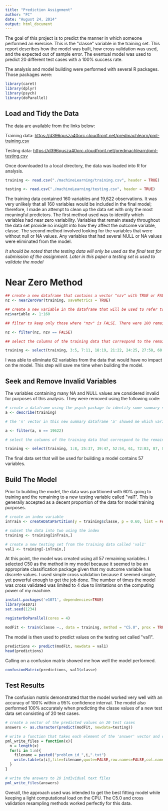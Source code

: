 ```yaml
---
title: "Prediction Assignment"
author: "FC"
date: "August 24, 2014"
output: html_document
---
```


The goal of this project is to predict the manner in which someone performed an exercise. This is the "classe" variable in the training set. This report describes how the model was built, how cross validation was used, and the expected out of sample error. The eventual model was used to predict 20 different test cases with a 100% success rate. 

The analysis and model building were performed with several R packages. Those packages were:


```r
library(caret)
library(dplyr)
library(psych)
library(doParallel)
```

## Load and Tidy the Data

The data are available from the links below:

Training data: https://d396qusza40orc.cloudfront.net/predmachlearn/pml-training.csv

Testing data: https://d396qusza40orc.cloudfront.net/predmachlearn/pml-testing.csv

Once downloaded to a local directory, the data was loaded into R for analysis.


```r
training <- read.csv("./machineLearning/training.csv", header = TRUE)

testing <- read.csv("./machineLearning/testing.csv", header = TRUE)
```

The training data contained 160 variables and 19,622 observations. It was very unlikely that all 160 variables would be included in the final model; therefore, I made an attempt to clean up the data set with only the most meaningful predictors. The first method used was to identify which variables had near zero variability. Variables that remain steady throughout the data set provide no insight into how they affect the outcome variable, classe. The second method involved looking for the variables that were without null or NA values. Any variables that had several NULL or NA values were eliminated from the model.

_It should be noted that the testing data will only be used as the final test for submission of the assignment. Later in this paper a testing set is used to validate the model_

# Near Zero Method

```r
## create a new dataframe that contains a vector "nzv" with TRUE or FALSE values.
nz <- nearZeroVar(training, saveMetrics = TRUE)

## create a new variable in the dataframe that will be used to refer to the column number of the testing data.
nz$variable <- 1:160

## filter to keep only those where "nzv" is FALSE. There were 100 remaining after the filter.

nz <- filter(nz, nzv == FALSE)

## select the columns of the training data that correspond to the remaining 100 in the nz dataframe. The first two variables have been excluded as well because they are simply an index vector and user name vector.

training <- select(training, 3:5, 7:11, 18:19, 21:22, 24:25, 27:50, 60:68, 76:77, 80, 83:86, 93:94, 96:97, 99:100, 102:124, 132, 135, 138, 140:141, 151:160)
```

I was able to eliminate 62 variables from the data that would have no impact on the model. This step will save me time when building the model.

## Seek and Remove Invalid Variables

The variables containing many NA and NULL values are considered invalid for purposes of this analysis. They were removed using the following code:


```r
# create a dataframe using the psych package to identify some summary statistics of the training data.
a <- describe(training)

# the 'n' vector in this new summary dataframe 'a' showed me which variables contain all 19,622 observations and which ones had only 406.

a <- filter(a, n == 19622)

# select the columns of the training data that correspond to the remaining 57 observations in the 'a' dataframe. 

training <- select(training, 1:8, 25:37, 39:47, 52:54, 61, 72:83, 87, 89:98)
```

The final data set that will be used for building a model contains 57 variables. 

## Build The Model

Prior to building the model, the data was partitioned with 60% going to training and the remaining to a new testing variable called "val1". This is generally accepted as a decent proportion of the data for model training purposes.


```r
# create an index variable
inTrain <- createDataPartition(y = training$classe, p = 0.60, list = FALSE)

# subset the data into two using the index
training <- training[inTrain,]

# create a new testing set from the training data called 'val1' 
val1 <- training[-inTrain,]
```

At this point, the model was created using all 57 remaining variables. I selected C50 as the method in my model because it seemed to be an appropriate classification package given that my outcome variable has discrete values. I used simple cross validation because it seemed simple, yet powerful enough to get the job done. The number of times the model was cross validated was limited to 4 due to limitations on the computing power of my machine.


```r
install.packages('e1071', dependencies=TRUE)
library(e1071)
set.seed(1234)

registerDoParallel(cores = 4)

modFit <- train(classe ~., data = training, method = "C5.0", prox = TRUE, trControl = trainControl("cv", number = 4, verboseIter = TRUE, allowParallel = TRUE))
```

The model is then used to predict values on the testing set called "val1".


```r
predictions <- predict(modFit, newdata = val1)
head(predictions)
```

Calling on a confusion matrix showed me how well the model performed.


```r
confusionMatrix(predictions, val1$classe)
```

## Test Results

The confusion matrix demonstrated that the model worked very well with an accuracy of 100%  within a 95% confidence interval. The model also performed 100% accurately when predicting the classe values of a new test data set consisting of 20 test cases. 


```r
# create a vector of the predicted values on 20 test cases
answers <- as.character(predict(modFit, newdata=testing))

# write a function that takes each element of the 'answer' vector and creates a text file
pml_write_files = function(x){
  n = length(x)
  for(i in 1:n){
    filename = paste0("problem_id_",i,".txt")
    write.table(x[i],file=filename,quote=FALSE,row.names=FALSE,col.names=FALSE)
  }
}

# write the answers to 20 individual text files
pml_write_files(answers)
```

Overall, the approach used was intended to get the best fitting model while keeping a light computational load on the CPU. The C5.0 and cross validation resampling methods worked perfectly for this data.  

